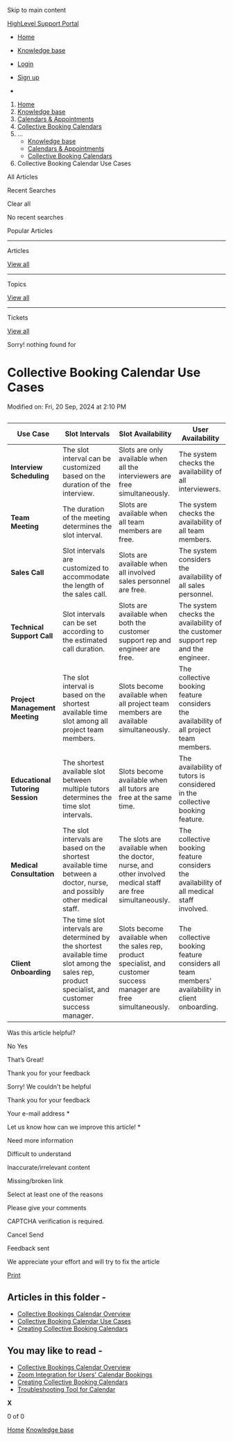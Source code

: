 Skip to main content

[ HighLevel Support Portal ](https://help.gohighlevel.com)

  * [ Home ](/support/home)
  * [ Knowledge base ](/support/solutions)

  * [Login](/support/login)
  * [Sign up](/support/signup)
  * 

  1. [Home](/support/home)
  2. [Knowledge base](/support/solutions)
  3. [Calendars & Appointments](/support/solutions/48000449585)
  4. [Collective Booking Calendars](/support/solutions/folders/155000000701)
  5. ... 
     * [Knowledge base](/support/solutions)
     * [Calendars & Appointments](/support/solutions/48000449585)
     * [Collective Booking Calendars](/support/solutions/folders/155000000701)
  6. Collective Booking Calendar Use Cases

All  Articles 

Recent Searches

Clear all

No recent searches

Popular Articles

* * *

Articles

[View all](/support/search/solutions)

* * *

Topics

[View all](/support/search/topics)

* * *

Tickets

[View all](/support/search/tickets)

Sorry! nothing found for   

# Collective Booking Calendar Use Cases

Modified on: Fri, 20 Sep, 2024 at 2:10 PM

## 

Use Case| Slot Intervals| Slot Availability| User Availability  
---|---|---|---  
**Interview Scheduling**|  The slot interval can be customized based on the duration of the interview.| Slots are only available when all the interviewers are free simultaneously.| The system checks the availability of all interviewers.  
**Team Meeting**|  The duration of the meeting determines the slot interval.| Slots are available when all team members are free.| The system checks the availability of all team members.  
**Sales Call**|  Slot intervals are customized to accommodate the length of the sales call.| Slots are available when all involved sales personnel are free.| The system considers the availability of all sales personnel.  
**Technical Support Call**|  Slot intervals can be set according to the estimated call duration.| Slots are available when both the customer support rep and engineer are free.| The system checks the availability of the customer support rep and the engineer.  
**Project Management Meeting**|  The slot interval is based on the shortest available time slot among all project team members.| Slots become available when all project team members are available simultaneously.| The collective booking feature considers the availability of all project team members.  
**Educational Tutoring Session**|  The shortest available slot between multiple tutors determines the time slot intervals.| Slots become available when all tutors are free at the same time.| The availability of tutors is considered in the collective booking feature.  
**Medical Consultation**|  The slot intervals are based on the shortest available time between a doctor, nurse, and possibly other medical staff.| The slots are available when the doctor, nurse, and other involved medical staff are free simultaneously.| The collective booking feature considers the availability of all medical staff involved.  
**Client Onboarding**|  The time slot intervals are determined by the shortest available time slot among the sales rep, product specialist, and customer success manager.| Slots become available when the sales rep, product specialist, and customer success manager are free simultaneously.| The collective booking feature considers all team members' availability in client onboarding.  
  
Was this article helpful?

No  Yes 

That’s Great!

Thank you for your feedback

Sorry! We couldn't be helpful

Thank you for your feedback

Your e-mail address *

Let us know how can we improve this article! *

Need more information 

Difficult to understand 

Inaccurate/irrelevant content 

Missing/broken link 

Select at least one of the reasons 

Please give your comments 

CAPTCHA verification is required. 

Cancel  Send 

Feedback sent

We appreciate your effort and will try to fix the article

[Print](javascript:print\(\))

## Articles in this folder -

  * [Collective Bookings Calendar Overview](/support/solutions/articles/155000000578-collective-bookings-calendar-overview)
  * [Collective Booking Calendar Use Cases](/support/solutions/articles/155000003556-collective-booking-calendar-use-cases)
  * [Creating Collective Booking Calendars](/support/solutions/articles/155000003557-creating-collective-booking-calendars)

## You may like to read -

  * [Collective Bookings Calendar Overview](/support/solutions/articles/155000000578-collective-bookings-calendar-overview)
  * [Zoom Integration for Users' Calendar Bookings](/support/solutions/articles/48001179593-zoom-integration-for-users-calendar-bookings)
  * [Creating Collective Booking Calendars](/support/solutions/articles/155000003557-creating-collective-booking-calendars)
  * [Troubleshooting Tool for Calendar](/support/solutions/articles/155000003358-troubleshooting-tool-for-calendar)

**X**

0 of 0 []()

[Home](/support/home) [Knowledge base](/support/solutions)
